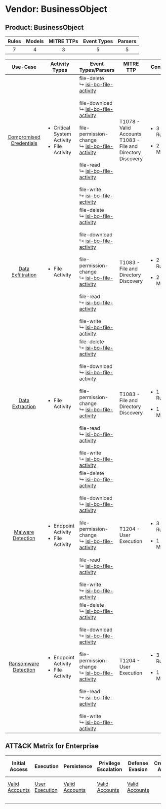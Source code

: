 Vendor: BusinessObject
======================
Product: BusinessObject
-----------------------
| Rules | Models | MITRE TTPs | Event Types | Parsers |
|:-----:|:------:|:----------:|:-----------:|:-------:|
|   7   |   4    |     3      |      5      |    5    |

|                                 Use-Case                                  | Activity Types                                                   | Event Types/Parsers                                                                                                                                                                                                                                                                                                                                                                                                                                                                                                   | MITRE TTP                                                          | Content                                             |
|:-------------------------------------------------------------------------:| ---------------------------------------------------------------- | --------------------------------------------------------------------------------------------------------------------------------------------------------------------------------------------------------------------------------------------------------------------------------------------------------------------------------------------------------------------------------------------------------------------------------------------------------------------------------------------------------------------- | ------------------------------------------------------------------ | --------------------------------------------------- |
| [Compromised Credentials](../UseCases/usecase_compromised_credentials.md) | <ul><li>Critical System Activity</li><li>File Activity</li></ul> |  file-delete<br> ↳ [isi-bo-file-activity](../Parsers/parserContent_isi-bo-file-activity.md)<br><br> file-download<br> ↳ [isi-bo-file-activity](../Parsers/parserContent_isi-bo-file-activity.md)<br><br> file-permission-change<br> ↳ [isi-bo-file-activity](../Parsers/parserContent_isi-bo-file-activity.md)<br><br> file-read<br> ↳ [isi-bo-file-activity](../Parsers/parserContent_isi-bo-file-activity.md)<br><br> file-write<br> ↳ [isi-bo-file-activity](../Parsers/parserContent_isi-bo-file-activity.md)<br> | T1078 - Valid Accounts<br>T1083 - File and Directory Discovery<br> | <ul><li>3 Rules</li></ul><ul><li>2 Models</li></ul> |
|       [Data Exfiltration](../UseCases/usecase_data_exfiltration.md)       | <ul><li>File Activity</li></ul>                                  |  file-delete<br> ↳ [isi-bo-file-activity](../Parsers/parserContent_isi-bo-file-activity.md)<br><br> file-download<br> ↳ [isi-bo-file-activity](../Parsers/parserContent_isi-bo-file-activity.md)<br><br> file-permission-change<br> ↳ [isi-bo-file-activity](../Parsers/parserContent_isi-bo-file-activity.md)<br><br> file-read<br> ↳ [isi-bo-file-activity](../Parsers/parserContent_isi-bo-file-activity.md)<br><br> file-write<br> ↳ [isi-bo-file-activity](../Parsers/parserContent_isi-bo-file-activity.md)<br> | T1083 - File and Directory Discovery<br>                           | <ul><li>2 Rules</li></ul><ul><li>2 Models</li></ul> |
|         [Data Extraction](../UseCases/usecase_data_extraction.md)         | <ul><li>File Activity</li></ul>                                  |  file-delete<br> ↳ [isi-bo-file-activity](../Parsers/parserContent_isi-bo-file-activity.md)<br><br> file-download<br> ↳ [isi-bo-file-activity](../Parsers/parserContent_isi-bo-file-activity.md)<br><br> file-permission-change<br> ↳ [isi-bo-file-activity](../Parsers/parserContent_isi-bo-file-activity.md)<br><br> file-read<br> ↳ [isi-bo-file-activity](../Parsers/parserContent_isi-bo-file-activity.md)<br><br> file-write<br> ↳ [isi-bo-file-activity](../Parsers/parserContent_isi-bo-file-activity.md)<br> | T1083 - File and Directory Discovery<br>                           | <ul><li>1 Rules</li></ul><ul><li>1 Models</li></ul> |
|       [Malware Detection](../UseCases/usecase_malware_detection.md)       | <ul><li>Endpoint Activity</li><li>File Activity</li></ul>        |  file-delete<br> ↳ [isi-bo-file-activity](../Parsers/parserContent_isi-bo-file-activity.md)<br><br> file-download<br> ↳ [isi-bo-file-activity](../Parsers/parserContent_isi-bo-file-activity.md)<br><br> file-permission-change<br> ↳ [isi-bo-file-activity](../Parsers/parserContent_isi-bo-file-activity.md)<br><br> file-read<br> ↳ [isi-bo-file-activity](../Parsers/parserContent_isi-bo-file-activity.md)<br><br> file-write<br> ↳ [isi-bo-file-activity](../Parsers/parserContent_isi-bo-file-activity.md)<br> | T1204 - User Execution<br>                                         | <ul><li>3 Rules</li></ul><ul><li>1 Models</li></ul> |
|    [Ransomware Detection](../UseCases/usecase_ransomware_detection.md)    | <ul><li>Endpoint Activity</li><li>File Activity</li></ul>        |  file-delete<br> ↳ [isi-bo-file-activity](../Parsers/parserContent_isi-bo-file-activity.md)<br><br> file-download<br> ↳ [isi-bo-file-activity](../Parsers/parserContent_isi-bo-file-activity.md)<br><br> file-permission-change<br> ↳ [isi-bo-file-activity](../Parsers/parserContent_isi-bo-file-activity.md)<br><br> file-read<br> ↳ [isi-bo-file-activity](../Parsers/parserContent_isi-bo-file-activity.md)<br><br> file-write<br> ↳ [isi-bo-file-activity](../Parsers/parserContent_isi-bo-file-activity.md)<br> | T1204 - User Execution<br>                                         | <ul><li>3 Rules</li></ul><ul><li>1 Models</li></ul> |

ATT&CK Matrix for Enterprise
----------------------------
| Initial Access                                                      | Execution                                                           | Persistence                                                         | Privilege Escalation                                                | Defense Evasion                                                     | Credential Access | Discovery                                                                         | Lateral Movement | Collection | Command and Control | Exfiltration | Impact |
| ------------------------------------------------------------------- | ------------------------------------------------------------------- | ------------------------------------------------------------------- | ------------------------------------------------------------------- | ------------------------------------------------------------------- | ----------------- | --------------------------------------------------------------------------------- | ---------------- | ---------- | ------------------- | ------------ | ------ |
| [Valid Accounts](https://attack.mitre.org/techniques/T1078)<br><br> | [User Execution](https://attack.mitre.org/techniques/T1204)<br><br> | [Valid Accounts](https://attack.mitre.org/techniques/T1078)<br><br> | [Valid Accounts](https://attack.mitre.org/techniques/T1078)<br><br> | [Valid Accounts](https://attack.mitre.org/techniques/T1078)<br><br> |                   | [File and Directory Discovery](https://attack.mitre.org/techniques/T1083)<br><br> |                  |            |                     |              |        |